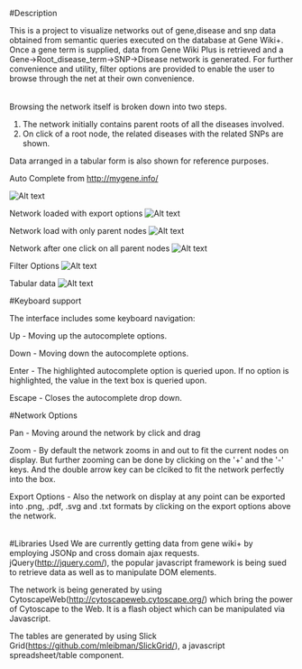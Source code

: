 #Description

This is a project to visualize networks out of gene,disease and snp data obtained from semantic queries executed on the database at Gene Wiki+.
Once a gene term is supplied, data from Gene Wiki Plus is retrieved and a Gene->Root_disease_term->SNP->Disease network is generated. For further convenience and utility, filter options are provided to enable the user to browse through the net at their own convenience. 

######	
Browsing the network itself is broken down into two steps.

1. The network initially contains parent roots of all the diseases involved.
2. On click of a root node, the related diseases with the related SNPs are shown.

Data arranged in a tabular form is also shown for reference purposes. 

Auto Complete from http://mygene.info/ 

![Alt text](http://gkarthik.net/csb/genewikiplus/readme_images/dropdown.jpg "Auto Complete") 

Network loaded with export options
![Alt text](http://gkarthik.net/csb/genewikiplus/readme_images/loaded_network.jpg "Loaded network")

Network load with only parent nodes
![Alt text](http://gkarthik.net/csb/genewikiplus/readme_images/loadenetwork1.jpg "Loaded network with parent nodes")

Network after one click on all parent nodes
![Alt text](http://gkarthik.net/csb/genewikiplus/readme_images/loadenetwork2.jpg "Loaded network with all nodes")

Filter Options
![Alt text](http://gkarthik.net/csb/genewikiplus/readme_images/loaded_network_filter.jpg "Loaded network with filter options")

Tabular data
![Alt text](http://gkarthik.net/csb/genewikiplus/readme_images/tabular.jpg "Tabular data")

#Keyboard support

The interface includes some keyboard navigation:

Up - Moving up the autocomplete options.

Down - Moving down the autocomplete options.

Enter - The highlighted autocomplete option is queried upon. If no option is highlighted, the value in the text box is queried upon.

Escape - Closes the autocomplete drop down.

#Network Options

Pan - Moving around the network by click and drag

Zoom - By default the network zooms in and out to fit the current nodes on display. But further zooming can be done by clicking on the '+' and the '-' keys. And the double arrow key can be clciked to fit the network perfectly into the box.

Export Options - Also the network on display at any point can be exported into .png, .pdf, .svg and .txt formats by clicking on the export options above the network.

######
#Libraries Used
We are currently getting data from gene wiki+ by employing JSONp and cross domain ajax requests. jQuery(http://jquery.com/), the popular javascript framework is being sued to retrieve data as well as to manipulate DOM elements.

The network is being generated by using CytoscapeWeb(http://cytoscapeweb.cytoscape.org/) which bring the power of Cytoscape to the Web. It is a flash object which can be manipulated via Javascript.

The tables are generated by using Slick Grid(https://github.com/mleibman/SlickGrid/), a javascript spreadsheet/table component.
